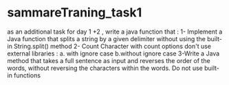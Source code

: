 # sammareTraning_task1
as an additional task for day 1 +2 , write a java function that :
1- Implement a Java function that splits a string by a given delimiter without using the built-in String.split() method
2- Count Character with count options don't use external libraries :
a. with ignore case 
b.without ignore case
3-Write a Java method that takes a full sentence as input and reverses the order of the words, without reversing the characters within the words.  Do not use built-in functions
